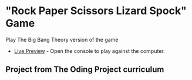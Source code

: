 # "Rock Paper Scissors Lizard Spock" Game

Play The Big Bang Theory version of the game

- [Live Preview](https://jpalvadev.github.io/rock-paper-scissors-lizard-spock/) - Open the console to play against the computer.

## Project from The Oding Project curriculum
